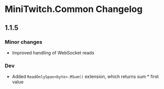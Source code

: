 # MiniTwitch.Common Changelog

## 1.1.5

### Minor changes

- Improved handling of WebSocket reads

### Dev

- Added `ReadOnlySpan<byte>.MSum()` extension, which returns sum * first value